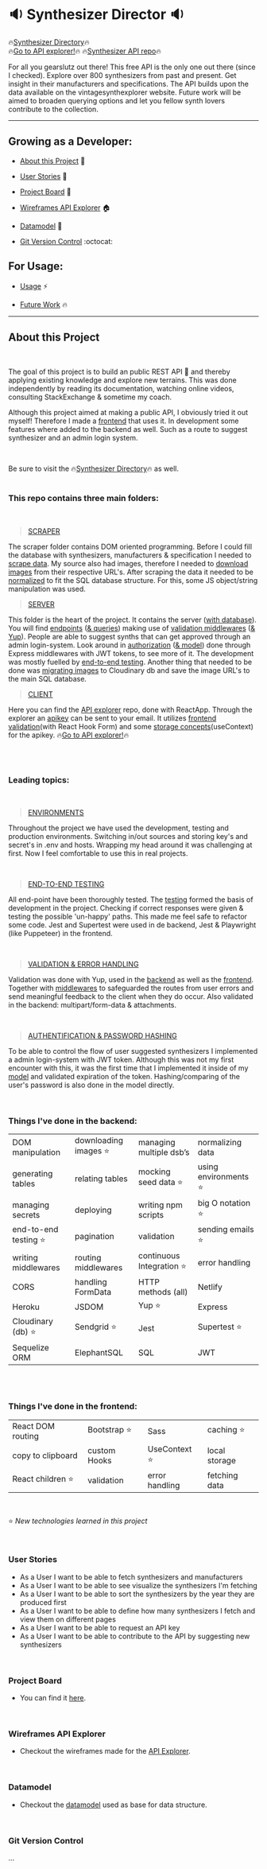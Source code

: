 # :sound: Synthesizer Director :sound:

:fire:[Synthesizer Directory](https://synthesizer-directory.netlify.app/):fire:
<br>
:fire:[Go to API explorer!](https://synthesizer-api.netlify.app/):fire:
:fire:[Synthesizer API repo](https://github.com/BernardDev/Synthesizer-API):fire:

For all you gearslutz out there! This free API is the only one out there (since I checked). Explore over 800 synthesizers from past and present. Get insight in their manufacturers and specifications. The API builds upon the data available on the vintagesynthexplorer website. Future work will be aimed to broaden querying options and let you fellow synth lovers contribute to the collection.

---

## Growing as a Developer:

- [About this Project](#about-this-project) :dart:
  <br>

- [User Stories](#user-stories) :bust_in_silhouette:
  <br>

- [Project Board](#project-board) :memo:
  <br>

- [Wireframes API Explorer](#wireframes-api-explorer) :house:
  <br>

- [Datamodel](#datamodel) :floppy_disk:
  <br>

- [Git Version Control](#git-version-control) :octocat:
  <br>

## For Usage:

- [Usage](#usage) :zap:
  <br>

- [Future Work](#future-work) :fire:
  <br>

---

## About this Project

<br>

The goal of this project is to build an public REST API :dart: and thereby applying existing knowledge and explore new terrains. This was done independently by reading its documentation, watching online videos, consulting StackExchange & sometime my coach.

Although this project aimed at making a public API, I obviously tried it out myself! Therefore I made a [frontend](https://github.com/BernardDev/Synthesizer-directory/tree/development/) that uses it. In development some features where added to the backend as well. Such as a route to suggest synthesizer and an admin login system.

<br>

Be sure to visit the :fire:[Synthesizer Directory](https://synthesizer-directory.netlify.app/):fire: as well.
<br>
<br>

### This repo contains three main folders:

<br>

> [SCRAPER](https://github.com/BernardDev/Synthesizer-API/scraper) <br>

The scraper folder contains DOM oriented programming. Before I could fill the database with synthesizers, manufacturers & specification I needed to [scrape data](https://github.com/BernardDev/Synthesizer-API/tree/development/scraper/index.js). My source also had images, therefore I needed to [download images](https://github.com/BernardDev/Synthesizer-API/tree/development/scraper/index.js) from their respective URL's. After scraping the data it needed to be [normalized](https://github.com/BernardDev/Synthesizer-API/tree/development/scraper/index.js) to fit the SQL database structure. For this, some JS object/string manipulation was used.

> [SERVER](https://github.com/BernardDev/Synthesizer-API/server) <br>

This folder is the heart of the project. It contains the server ([with database](https://github.com/BernardDev/Synthesizer-API/tree/development/server/models/)). You will find [endpoints](https://github.com/BernardDev/Synthesizer-API/tree/development/server/app.js) ([& queries](https://github.com/BernardDev/Synthesizer-API/tree/development/server/queries)) making use of [validation middlewares](https://github.com/BernardDev/Synthesizer-API/tree/development/server/validators/) ([& Yup](https://github.com/BernardDev/Synthesizer-API/tree/development/server/app.js)). People are able to suggest synths that can get approved through an admin login-system. Look around in [authorization](https://github.com/BernardDev/Synthesizer-API/tree/development/server/auth/jwt.js) ([& model](https://github.com/BernardDev/Synthesizer-API/tree/development/server/models/admin.js)) done through Express middlewares with JWT tokens, to see more of it. The development was mostly fuelled by [end-to-end testing](https://github.com/BernardDev/Synthesizer-API/tree/development/server/tests/). Another thing that needed to be done was [migrating images](https://github.com/BernardDev/Synthesizer-API/tree/development/server/cloudinary/) to Cloudinary db and save the image URL's to the main SQL database.

> [CLIENT](https://github.com/BernardDev/Synthesizer-API/client) <br>

Here you can find the [API explorer](https://github.com/BernardDev/Synthesizer-API/tree/development/client) repo, done with ReactApp. Through the explorer an [apikey](https://github.com/BernardDev/Synthesizer-API/tree/development/server/sendEmail.js) can be sent to your email. It utilizes [frontend validation](https://github.com/BernardDev/Synthesizer-API/tree/development/client/src/pages/Autorization.js)(with React Hook Form) and some [storage concepts](https://github.com/BernardDev/Synthesizer-API/tree/development/client/src/context/AuthContext.js)(useContext) for the apikey. 
:fire:[Go to API explorer!](https://synthesizer-api.netlify.app/):fire:

<br>

<br>

### Leading topics:

<br>

> [ENVIRONMENTS](https://github.com/BernardDev/Synthesizer-API/tree/development/server/config/config.js) <br>

Throughout the project we have used the development, testing and production environments. Switching in/out sources and storing key's and secret's in .env and hosts.
Wrapping my head around it was challenging at first. Now I feel comfortable to use this in real projects.

<br>

> [END-TO-END TESTING](https://github.com/BernardDev/Synthesizer-API/tree/development/server/tests) <br>

All end-point have been thoroughly tested. The [testing](https://github.com/BernardDev/Synthesizer-API/tree/development/server/tests/) formed the basis of development in the project. Checking if correct responses were given & testing the possible 'un-happy' paths. This made me feel safe to refactor some code. Jest and Supertest were used in de backend, Jest & Playwright (like Puppeteer) in the frontend.

<br>

> [VALIDATION & ERROR HANDLING](https://github.com/BernardDev/Synthesizer-API/tree/development/server) <br>

Validation was done with Yup, used in the [backend](https://github.com/BernardDev/Synthesizer-API/tree/development/server/app.js) as well as the [frontend](https://github.com/BernardDev/Synthesizer-API/tree/development/client/src/pages/Autorization.js). Together with [middlewares](https://github.com/BernardDev/Synthesizer-API/tree/development/server/validators) to safeguarded the routes from user errors and send meaningful feedback to the client when they do occur.
Also validated in the backend: multipart/form-data & attachments.

<br>

> [AUTHENTIFICATION & PASSWORD HASHING](https://github.com/BernardDev/Synthesizer-API/tree/development/server/app.js) <br>

To be able to control the flow of user suggested synthesizers I implemented a admin login-system with JWT token. Although this was not my first encounter with this, it was the first time that I implemented it inside of my [model](https://github.com/BernardDev/Synthesizer-API/tree/development/server/models/admin.js) and validated expiration of the token. Hashing/comparing of the user's password is also done in the model directly.

<br>

### Things I've done in the backend:

|                                  |                                  |                                      |                                  |
| -------------------------------- | -------------------------------- | ------------------------------------ | -------------------------------- |
| DOM manipulation                 | downloading images :star:        | managing multiple dsb’s              | normalizing data                 |
| generating tables                | relating tables                  | mocking seed data :star:             | using environments :star:        |
| managing secrets                 | deploying                        | writing npm scripts                  | big O notation :star:            |
| end-to-end testing :star:        | pagination                       | validation                           | sending emails :star:            |
| writing middlewares              | routing middlewares              | continuous Integration :star:        | error handling                   |
| CORS                             | handling FormData                | HTTP methods (all)                   | Netlify                          |
| Heroku                           | JSDOM                            | Yup :star:                           | Express                          |
| Cloudinary (db) :star:           | Sendgrid :star:                  | Jest                                 | Supertest :star:                 |
| Sequelize ORM                    | ElephantSQL                      | SQL                                  | JWT                              |

<br>
<br>

### Things I've done in the frontend:

|                              |                         |                          |                       |
| ---------------------------- | ----------------------- | ------------------------ | --------------------- |
| React DOM routing            | Bootstrap :star:        | Sass                     | caching :star:        |
| copy to clipboard            | custom Hooks            | UseContext :star:        | local storage         |
| React children :star:        | validation              | error handling           | fetching data         |

<br>

:star: _New technologies learned in this project_

<br>

### User Stories

- As a User I want to be able to fetch synthesizers and manufacturers
- As a User I want to be able to see visualize the synthesizers I'm fetching
- As a User I want to be able to sort the synthesizers by the year they are produced first
- As a User I want to be able to define how many synthesizers I fetch and view them on different pages
- As a User I want to be able to request an API key
- As a User I want to be able to contribute to the API by suggesting new synthesizers

<br>

### Project Board

- You can find it [here](https://github.com/BernardDev/Synthesizer-API/projects).

<br>

### Wireframes API Explorer

- Checkout the wireframes made for the [API Explorer](https://github.com/BernardDev/Synthesizer-API/tree/development/img/wireframe-api-explorer.png).

<br>

### Datamodel

- Checkout the [datamodel](https://github.com/BernardDev/Synthesizer-API/tree/development/img/datamodel.png) used as base for data structure.

<br>

### Git Version Control

...

<br>
